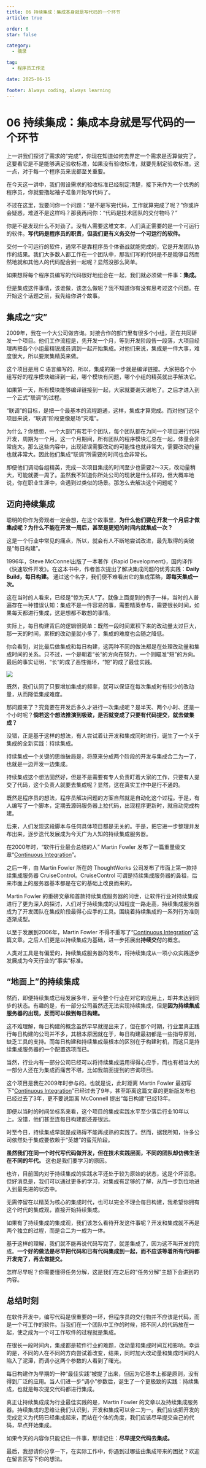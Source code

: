 ```yaml
---
title: 06 持续集成：集成本身就是写代码的一个环节
article: true

order: 6
star: false

category:
  - 摘录

tag:
  - 程序员工作法

date: 2025-06-15

footer: Always coding, always learning
---
```


<!-- more -->

# 06 持续集成：集成本身就是写代码的一个环节

上一讲我们探讨了需求的“完成”，你现在知道如何去界定一个需求是否算做完了，这要看它是不是能够满足验收标准，如果没有验收标准，就要先制定验收标准。这一点，对于每一个程序员来说都至关重要。

在今天这一讲中，我们假设需求的验收标准已经制定清楚，接下来作为一个优秀的程序员，你就要撸起袖子准备开始写代码了。

不过在这里，我要问你一个问题：“是不是写完代码，工作就算完成了呢？”你或许会疑惑，难道不是这样吗？那我再问你：“代码是技术团队的交付物吗？”

你是不是发现什么不对劲了。没有人需要这堆文本，人们真正需要的是一个可运行的软件。**写代码是程序员的职责，但我们更有义务交付一个可运行的软件。**

交付一个可运行的软件，通常不是靠程序员个体奋战就能完成的，它是开发团队协作的结果。我们大多数人都工作在一个团队中，那我们写的代码是不是能够自然而然地就和其他人的代码配合到一起呢？显然没那么简单。

如果想将每个程序员编写的代码很好地组合在一起，我们就必须做一件事：**集成。**

但是集成这件事情，该谁做，该怎么做呢？我不知道你有没有思考过这个问题。在开始这个话题之前，我先给你讲个故事。

## 集成之“灾”

2009年，我在一个大公司做咨询。对接合作的部门里有很多个小组，正在共同研发一个项目。他们工作流程是，先开发一个月，等到开发阶段告一段落，大项目经理再把各个小组最精锐成员调到一起开始集成。对他们来说，集成是一件大事，难度很大，所以要聚集精英来做。

这个项目是用 C 语言编写的，所以，集成的第一步就是编译链接。大家把各个小组写好的程序模块编译到一起，哪个模块有问题，哪个小组的精英就出手解决它。

如果第一天，所有模块能够编译链接到一起，大家就要谢天谢地了。之后才进入到一个正式“联调”的过程。

“联调”的目标，是把一个最基本的流程跑通，这样，集成才算完成。而对他们这个项目来说，“联调”阶段更像是场“灾难”。

为什么？你想想，一个大部门有若干个团队，每个团队都在为同一个项目进行代码开发，周期为一个月。这一个月期间，所有团队的程序模块汇总在一起，体量会非常庞大。那么这些内容中，出现错误需要改动的可能性也就非常大，需要改动的量也就非常大。因此他们集成“联调”所需要的时间也会非常长。

即便他们调动各组精英，完成一次项目集成的时间至少也需要2～3天，改动量稍大，可能就要一周了。虽然我不知道你所处公司的现状是什么样的，但大概率地说，你在职业生涯中，会遇到过类似的场景。那怎么去解决这个问题呢？

## 迈向持续集成

聪明的你作为旁观者一定会想，在这个故事里，**为什么他们要在开发一个月后才做集成呢？为什么不能在开发一周后，甚至是更短的时间内就集成一次？**

这是一个行业中常见的痛点，所以，就会有人不断地尝试改进，最先取得的突破是“每日构建”。

1996年，Steve McConnel出版了一本著作《Rapid Development》，国内译作《快速软件开发》。在这本书中，作者首次提出了解决集成问题的优秀实践：**Daily Build，每日构建。** 通过这个名字，我们便不难看出它的集成策略，**即每天集成一次。**

这在当时的人看来，已经是“惊为天人”了。就像上面提到的例子一样，当时的人普遍存在一种错误认知：集成不是一件容易的事，需要精英参与，需要很长时间，如果每天都进行集成，这是想都不敢想的事情。

实际上，每日构建背后的逻辑很简单：既然一段时间累积下来的改动量太过巨大，那一天的时间，累积的改动量就小多了，集成的难度也会随之降低。

你会看到，对比最后做集成和每日构建，这两种不同的做法都是在处理改动量和集成时间的关系。只不过，一个是朝着“长”的方向在努力，一个则瞄准“短”的方向。最后的事实证明，“长”的成了恶性循环，“短”的成了最佳实践。

![](/assets/pages/work-method/3.jpg)

既然，我们认同了只要增加集成的频率，就可以保证在每次集成时有较少的改动量，从而降低集成难度。

那问题来了？究竟要在开发后多久才进行一次集成呢？是半天、两个小时、还是一个小时呢？**倘若这个想法推演到极致，是否就变成了只要有代码提交，就去做集成？**

没错，正是基于这样的想法，有人尝试着让开发和集成同时进行，诞生了一个关于集成的全新实践：持续集成。

持续集成一个关键的思维破局是，将原来分成两个阶段的开发与集成合二为一了，也就是一边开发一边集成。

持续集成这个想法固然好，但是不是需要有专人负责盯着大家的工作，只要有人提交了代码，这个负责人就要去集成呢？显然，这在真实工作中是行不通的。

既然是程序员的想法，程序员解决问题的方案自然就是自动化这个过程。于是，有人编写了一个脚本，定期去源码服务器上拉代码，出现程序更新时，就自动完成构建。

后来，人们发现这段脚本与任何具体项目都是无关的。于是，把它进一步整理并发布出来，逐步迭代发展成为今天广为人知的持续集成服务器。

在2000年时，“软件行业最会总结的人” Martin Fowler 发布了一篇重量级文章“[Continuous Integration](http://martinfowler.com/articles/continuousIntegration.html)”。

之后一年，由 Martin Fowler 所在的 ThoughtWorks 公司发布了市面上第一款持续集成服务器 CruiseControl。CruiseControl 可谓是持续集成服务器的鼻祖，后来市面上的服务器基本都是在它的基础上改良而来的。

Martin Fowler 的重磅文章和首款持续集成服务器的问世，让软件行业对持续集成进行了更为深入的探讨，人们对于持续集成的认知程度一路走高，持续集成服务器成为了开发团队在集成阶段最得心应手的工具。围绕着持续集成的一系列行为准则逐渐成型。

以至于发展到2006年，Martin Fowler 不得不重写了“[Continuous Integration](http://martinfowler.com/articles/continuousIntegration.html)”这篇文章。之后人们更是以持续集成为基础，进一步拓展出**持续交付**的概念。

人类对工具是有偏爱的，持续集成服务器的发布，将持续集成从一项小众实践逐步发展成为今天行业的“事实”标准。

## “地面上”的持续集成

然而，即便持续集成已经发展多年，至今整个行业在对它的应用上，却并未达到同步的状态。有趣的是，有一部分公司虽然还无法实现持续集成，但是**因为持续集成服务器的出现，反而可以做到每日构建。**

这不难理解，每日构建的概念虽然早早就提出来了，但在那个时期，行业里真正践行每日构建的公司并不多，其根本原因就在于，每日构建最初都是一些指导原则，缺乏工具的支持。而每日构建和持续集成最根本的区别在于构建时机，而这只是持续集成服务器的一个配置选项而已。

当然，行业内有一部分公司已经可以将持续集成运用得得心应手，而也有相当大的一部分人还在为集成而痛苦不堪，比如我前面提到的咨询项目。

这个项目是我在2009年时参与的。也就是说，此时距离 Martin Fowler 最初写下“[Continuous Integration](http://martinfowler.com/articles/continuousIntegration.html)”已经过去了9年，甚至距离这篇文章的更新版发布也已经过去了3年，更不要说距离 McConnell 提出“每日构建”已经13年。

即便以当时的时间坐标系来看，这个项目的集成实践水平至少落后行业10年以上。没错，他们甚至连每日构建都还差很远。

时至今日，持续集成早就是成熟得不能再成熟的实践了。然而，据我所知，许多公司依然处于集成要依赖于“英雄”的蛮荒阶段。

**虽然我们在同一个时代写代码做开发，但在技术实践层面，不同的团队却仿佛生活在不同的年代。** 这也是我们要学习的原因。

也许，目前国内对于持续集成的实践水平还处于较为原始的状态，这是个坏消息。但好消息是，我们可以通过更多的学习，对集成有足够的了解，从而一步到位地进入到最先进的状态中。

无需停留在以精英为核心的集成时代，也可以完全不理会每日构建，我希望你拥有这个时代的集成观，直接开始持续集成。

如果有了持续集成的集成观，我们该怎么看待开发这件事呢？开发和集成就不再是两个独立的过程，而是合二为一成为一体。

基于这样的理解，我们就不能再说代码写完了，就差集成了，因为这不叫开发的完成。**一个好的做法是尽早把代码和已有代码集成到一起，而不应该等着所有代码都开发完了，再去做提交。**

怎样尽早呢？你需要懂得任务分解，这是我们在之后的“任务分解”主题下会讲到的内容。

## 总结时刻

在软件开发中，编写代码是很重要的一环，但程序员的交付物并不应该是代码，而是一个可工作的软件。当我们在一个团队中工作的时候，把不同人的代码放在一起，使之成为一个可工作软件的过程就是集成。

在很长一段时间内，集成都是软件行业的难题，改动量和集成时间互相影响。幸运的是，不同的人在不同的方向尝试着改变，结果，同时加大改动量和集成时间的人陷入了泥潭，而调小这两个参数的人看到了曙光。

每日构建作为早期的一种“最佳实践”被提了出来，但因为它基本上都是原则，没有得到广泛的应用。当人们进一步“调小”参数后，诞生了一个更极致的实践：持续集成，也就是每次提交代码都进行集成。

真正让持续集成成为行业最佳实践的是，Martin Fowler 的文章以及持续集成服务器。持续集成的思维让我们认识到，开发和集成可以合二为一。我们应该把开发的完成定义为代码已经集成起来，而站在个体的角度，我们应该尽早提交自己的代码，早点开始集成。

如果今天的内容你只能记住一件事，那请记住：**尽早提交代码去集成。**

最后，我想请你分享一下，在实际工作中，你遇到过哪些由集成带来的困扰？欢迎在留言区写下你的想法。